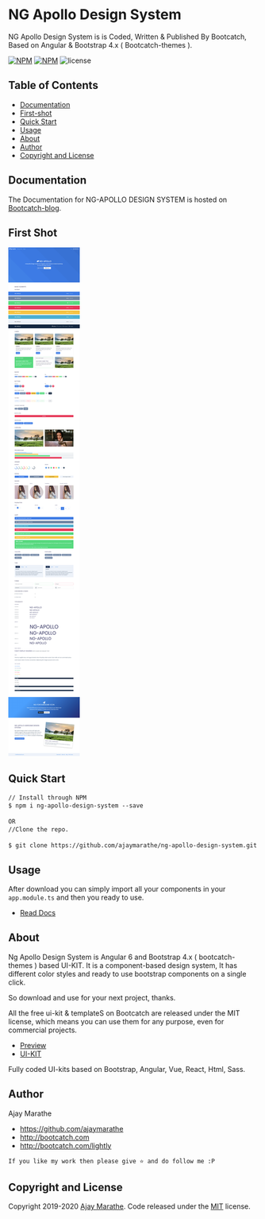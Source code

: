 # NG Apollo Design System
NG Apollo Design System is  is Coded, Written & Published By Bootcatch, Based on Angular & Bootstrap 4.x ( Bootcatch-themes ).

[![NPM](https://img.shields.io/npm/v/ng-apollo-design-system.svg)](https://www.npmjs.com/package/ng-apollo-design-system)  [![NPM](https://img.shields.io/npm/dt/ng-apollo-design-system.svg)](https://www.npmjs.com/package/ng-apollo-design-system) 
![license](https://img.shields.io/badge/license-MIT-blue.svg)

## Table of Contents

* [Documentation](#documentation)
* [First-shot](#first-shot)
* [Quick Start](#quick-start)
* [Usage](#usage)
* [About](#about)
* [Author](#author)
* [Copyright and License](#copyright-and-license)

## Documentation
The Documentation for NG-APOLLO DESIGN SYSTEM is hosted on [Bootcatch-blog](http://blog.bootcatch.com/post/angular-components-based-design-system-is-based-on-bootcatch-themes-and-angular).

## First Shot
[![card-blog](https://raw.githubusercontent.com/ajaymarathe/image-store/master/ng-uikit/ng-apollo.png)](http://preview.bootcatch.com/ng-apollo-design-system)

## Quick Start
```
// Install through NPM
$ npm i ng-apollo-design-system --save

OR
//Clone the repo.

$ git clone https://github.com/ajaymarathe/ng-apollo-design-system.git  
```

## Usage

After download you can simply import all your components in your `app.module.ts` and then you ready to use.
- [Read Docs](http://blog.bootcatch.com/post/angular-components-based-design-system-is-based-on-bootcatch-themes-and-angular)

## About

Ng Apollo Design System is Angular 6 and Bootstrap 4.x ( bootcatch-themes ) based UI-KIT. It is a component-based design system, It has different color styles and ready to use bootstrap components on a single click.

So download and use for your next project, thanks.

All the free ui-kit & templateS on Bootcatch are released under the MIT license, which means you can use them for any purpose, even for commercial projects.

* [Preview](http://preview.bootcatch.com/ng-apollo-design-system)
* [UI-KIT](http://bootcatch.com/ui_kits)

Fully coded UI-kits based on Bootstrap, Angular, Vue, React, Html, Sass.

## Author

Ajay Marathe

+ https://github.com/ajaymarathe
+ http://bootcatch.com
+ http://bootcatch.com/lightly
```
If you like my work then please give ⭐ and do follow me :P
```

## Copyright and License

Copyright 2019-2020 [Ajay Marathe](https://github.com/ajaymarathe). Code released under the [MIT](https://github.com/ajaymarathe/ng-apollo-design-system/blob/master/LICENSE) license.


